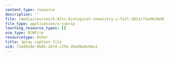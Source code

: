```yaml
---
content_type: resource
description: ''
file: /media/courses/5-07sc-biological-chemistry-i-fall-2013/72ed919e0b85267dc2fe2bed4e8c04c2_VykaDbJIb8A.srt
file_type: application/x-subrip
learning_resource_types: []
ocw_type: OCWFile
resourcetype: Other
title: 3play caption file
uid: 72ed919e-0b85-267d-c2fe-2bed4e8c04c2
---
```

